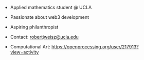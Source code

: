 - Applied mathematics student @ UCLA
- Passionate about web3 development
- Aspiring philanthropist
- Contact: robertjweisz@ucla.edu

- Computational Art: https://openprocessing.org/user/217913?view=activity
